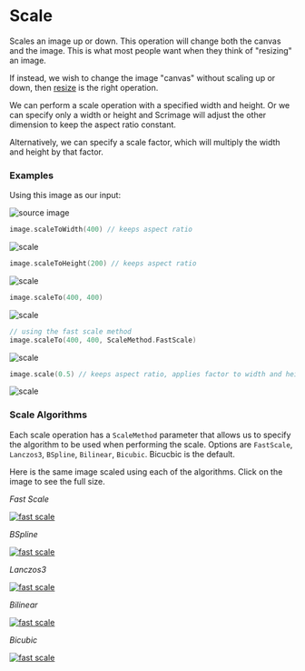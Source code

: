 Scale
=====

Scales an image up or down. This operation will change both the canvas and the image.
This is what most people want when they think of "resizing" an image.

If instead, we wish to change the image "canvas" without scaling up or down, then [resize](resize.md) is the right operation.

We can perform a scale operation with a specified width and height. Or we can specify only a width or height
and Scrimage will adjust the other dimension to keep the aspect ratio constant.

Alternatively, we can specify a scale factor, which will multiply the width and height by that factor.



### Examples

Using this image as our input:

![source image](images/input_640_360.jpg)


```kotlin
image.scaleToWidth(400) // keeps aspect ratio
```

![scale](images/scale_w400.jpg)

```kotlin
image.scaleToHeight(200) // keeps aspect ratio
```

![scale](images/scale_h200.jpg)

```kotlin
image.scaleTo(400, 400)
```

![scale](images/scale_400_400.jpg)

```kotlin
// using the fast scale method
image.scaleTo(400, 400, ScaleMethod.FastScale)
```

![scale](images/scale_400_400_fast.jpg)

```kotlin
image.scale(0.5) // keeps aspect ratio, applies factor to width and height
```

![scale](images/scale_0.5.jpg)


### Scale Algorithms

Each scale operation has a `ScaleMethod` parameter that allows us to specify the algorithm to be used when
performing the scale. Options are `FastScale`, `Lanczos3`, `BSpline`, `Bilinear`, `Bicubic`. Bicucbic is the default.

Here is the same image scaled using each of the algorithms. Click on the image to see the full size.

*Fast Scale*

[![fast scale](images/scale_fast_scale.jpg)](images/scale_fast_scale.jpg)

*BSpline*

[![fast scale](images/scale_bspline.jpg)](images/scale_bspline.jpg)

*Lanczos3*

[![fast scale](images/scale_lanczos3.jpg)](images/scale_lanczos3.jpg)

*Bilinear*

[![fast scale](images/scale_bilinear.jpg)](images/scale_bilinear.jpg)

*Bicubic*

[![fast scale](images/scale_bicubic.jpg)](images/scale_bicubic.jpg)

